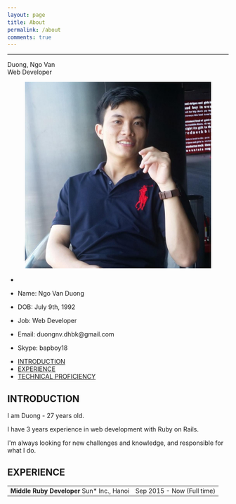 ```yaml
---
layout: page
title: About
permalink: /about
comments: true
---
```


<link href="{{ site.baseurl }}/assets/css/about.css" rel="stylesheet">

<div class="row justify-content-between">
<hr>
<div class="col-lg-3 col-md-4 col-sm-12 order-md-12">
  <div class="sticky-top sticky-top-20">
    <div class="profile">
      <div class="profile-name">
        <span class="name">Duong, Ngo Van</span><br>
        <span class="job">Web Developer</span>
      </div>
      <figure class="profile-image">
         <img src="assets/images/About/profile.jpg" alt="Duong's profile">
      </figure>
      <ul class="profile-information">
          <li></li>
          <li><p><i class="fas fa-paw"></i> <span>Name:</span> Ngo Van Duong</p></li>
          <li><p><i class="fas fa-paw"></i> <span>DOB:</span> July 9th, 1992 </p></li>
          <li><p><i class="fas fa-paw"></i> <span>Job:</span> Web Developer</p></li>
          <li><p><i class="fas fa-paw"></i> <span>Email:</span> duongnv.dhbk@gmail.com</p></li>
          <li><p><i class="fas fa-paw"></i> <span>Skype:</span> bapboy18</p></li>
      </ul>
    </div>
  </div>
</div>

<div class="col-lg-9 col-md-8 col-sm-12 order-md-1 pr-3">
  <div class="reference-box">
    <ul>
      <li>
        <a class="reference-link" href="#introduction">INTRODUCTION</a>
      </li>
      <li>
        <a class="reference-link" href="#experience">EXPERIENCE</a>
      </li>
      <li>
        <a class="reference-link" href="#conclusion">TECHNICAL PROFICIENCY</a>
      </li>
    </ul>
  </div>

  <div class="introduction">
    <h2 id="introduction">INTRODUCTION</h2>
    <p>I am Duong - 27 years old.</p>
    <p>I have 3 years experience in web development with Ruby on Rails.</p>
    <p>I'm always looking for new challenges and knowledge, and responsible for what I do.</p>
  </div>

  <div class="experience">
    <h2 id="experience">EXPERIENCE</h2>
    <table class="exp-title">
      <tbody>
        <tr>
          <td><strong>Middle Ruby Developer</strong> Sun* Inc., Hanoi</td>
          <td>Sep 2015 - Now (Full time)</td>
        </tr>
      </tbody>
    </table>
  </div>
</div>
</div>

